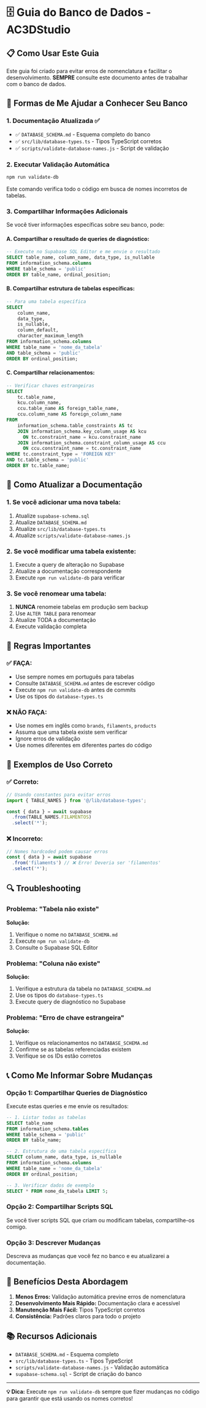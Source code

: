# 🗄️ Guia do Banco de Dados - AC3DStudio

## 📋 Como Usar Este Guia

Este guia foi criado para evitar erros de nomenclatura e facilitar o desenvolvimento. **SEMPRE** consulte este documento antes de trabalhar com o banco de dados.

## 🚀 Formas de Me Ajudar a Conhecer Seu Banco

### 1. **Documentação Atualizada** ✅
- ✅ `DATABASE_SCHEMA.md` - Esquema completo do banco
- ✅ `src/lib/database-types.ts` - Tipos TypeScript corretos
- ✅ `scripts/validate-database-names.js` - Script de validação

### 2. **Executar Validação Automática**
```bash
npm run validate-db
```
Este comando verifica todo o código em busca de nomes incorretos de tabelas.

### 3. **Compartilhar Informações Adicionais**
Se você tiver informações específicas sobre seu banco, pode:

#### A. **Compartilhar o resultado de queries de diagnóstico:**
```sql
-- Execute no Supabase SQL Editor e me envie o resultado
SELECT table_name, column_name, data_type, is_nullable
FROM information_schema.columns 
WHERE table_schema = 'public'
ORDER BY table_name, ordinal_position;
```

#### B. **Compartilhar estrutura de tabelas específicas:**
```sql
-- Para uma tabela específica
SELECT 
    column_name,
    data_type,
    is_nullable,
    column_default,
    character_maximum_length
FROM information_schema.columns 
WHERE table_name = 'nome_da_tabela' 
AND table_schema = 'public'
ORDER BY ordinal_position;
```

#### C. **Compartilhar relacionamentos:**
```sql
-- Verificar chaves estrangeiras
SELECT 
    tc.table_name, 
    kcu.column_name, 
    ccu.table_name AS foreign_table_name,
    ccu.column_name AS foreign_column_name 
FROM 
    information_schema.table_constraints AS tc 
    JOIN information_schema.key_column_usage AS kcu
      ON tc.constraint_name = kcu.constraint_name
    JOIN information_schema.constraint_column_usage AS ccu
      ON ccu.constraint_name = tc.constraint_name
WHERE tc.constraint_type = 'FOREIGN KEY' 
AND tc.table_schema = 'public'
ORDER BY tc.table_name;
```

## 🔧 Como Atualizar a Documentação

### 1. **Se você adicionar uma nova tabela:**
1. Atualize `supabase-schema.sql`
2. Atualize `DATABASE_SCHEMA.md`
3. Atualize `src/lib/database-types.ts`
4. Atualize `scripts/validate-database-names.js`

### 2. **Se você modificar uma tabela existente:**
1. Execute a query de alteração no Supabase
2. Atualize a documentação correspondente
3. Execute `npm run validate-db` para verificar

### 3. **Se você renomear uma tabela:**
1. **NUNCA** renomeie tabelas em produção sem backup
2. Use `ALTER TABLE` para renomear
3. Atualize TODA a documentação
4. Execute validação completa

## 🚨 Regras Importantes

### ✅ **FAÇA:**
- Use sempre nomes em português para tabelas
- Consulte `DATABASE_SCHEMA.md` antes de escrever código
- Execute `npm run validate-db` antes de commits
- Use os tipos do `database-types.ts`

### ❌ **NÃO FAÇA:**
- Use nomes em inglês como `brands`, `filaments`, `products`
- Assuma que uma tabela existe sem verificar
- Ignore erros de validação
- Use nomes diferentes em diferentes partes do código

## 📝 Exemplos de Uso Correto

### ✅ **Correto:**
```typescript
// Usando constantes para evitar erros
import { TABLE_NAMES } from '@/lib/database-types';

const { data } = await supabase
  .from(TABLE_NAMES.FILAMENTOS)
  .select('*');
```

### ❌ **Incorreto:**
```typescript
// Nomes hardcoded podem causar erros
const { data } = await supabase
  .from('filaments') // ❌ Erro! Deveria ser 'filamentos'
  .select('*');
```

## 🔍 Troubleshooting

### **Problema:** "Tabela não existe"
**Solução:**
1. Verifique o nome no `DATABASE_SCHEMA.md`
2. Execute `npm run validate-db`
3. Consulte o Supabase SQL Editor

### **Problema:** "Coluna não existe"
**Solução:**
1. Verifique a estrutura da tabela no `DATABASE_SCHEMA.md`
2. Use os tipos do `database-types.ts`
3. Execute query de diagnóstico no Supabase

### **Problema:** "Erro de chave estrangeira"
**Solução:**
1. Verifique os relacionamentos no `DATABASE_SCHEMA.md`
2. Confirme se as tabelas referenciadas existem
3. Verifique se os IDs estão corretos

## 📞 Como Me Informar Sobre Mudanças

### **Opção 1: Compartilhar Queries de Diagnóstico**
Execute estas queries e me envie os resultados:

```sql
-- 1. Listar todas as tabelas
SELECT table_name 
FROM information_schema.tables 
WHERE table_schema = 'public'
ORDER BY table_name;

-- 2. Estrutura de uma tabela específica
SELECT column_name, data_type, is_nullable
FROM information_schema.columns 
WHERE table_name = 'nome_da_tabela'
ORDER BY ordinal_position;

-- 3. Verificar dados de exemplo
SELECT * FROM nome_da_tabela LIMIT 5;
```

### **Opção 2: Compartilhar Scripts SQL**
Se você tiver scripts SQL que criam ou modificam tabelas, compartilhe-os comigo.

### **Opção 3: Descrever Mudanças**
Descreva as mudanças que você fez no banco e eu atualizarei a documentação.

## 🎯 Benefícios Desta Abordagem

1. **Menos Erros:** Validação automática previne erros de nomenclatura
2. **Desenvolvimento Mais Rápido:** Documentação clara e acessível
3. **Manutenção Mais Fácil:** Tipos TypeScript corretos
4. **Consistência:** Padrões claros para todo o projeto

## 📚 Recursos Adicionais

- `DATABASE_SCHEMA.md` - Esquema completo
- `src/lib/database-types.ts` - Tipos TypeScript
- `scripts/validate-database-names.js` - Validação automática
- `supabase-schema.sql` - Script de criação do banco

---

**💡 Dica:** Execute `npm run validate-db` sempre que fizer mudanças no código para garantir que está usando os nomes corretos! 